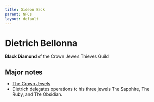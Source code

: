 ```yaml
---
title: Gideon Beck
parent: NPCs
layout: default
---
```


# Dietrich Bellonna
**Black Diamond** of the Crown Jewels Thieves Guild

## Major notes
- [The Crown Jewels](/organizations/crownJewel.html)
- Dietrich delegates operations to his three jewels The Sapphire, The Ruby, and The Obsidian.

